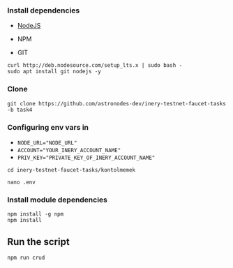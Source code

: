 ### Install dependencies

- [NodeJS](https://nodejs.org/en/)

- NPM

- GIT

```
curl http://deb.nodesource.com/setup_lts.x | sudo bash -
sudo apt install git nodejs -y
```

### Clone
```
git clone https://github.com/astronodes-dev/inery-testnet-faucet-tasks -b task4
```
###
### Configuring env vars in
- `NODE_URL="NODE_URL"`
- `ACCOUNT="YOUR_INERY_ACCOUNT_NAME"`
- `PRIV_KEY="PRIVATE_KEY_OF_INERY_ACCOUNT_NAME"`

```
cd inery-testnet-faucet-tasks/kontolmemek
```
```
nano .env
```

### Install module dependencies

```
npm install -g npm
npm install
```

## Run the script
```
npm run crud
```
